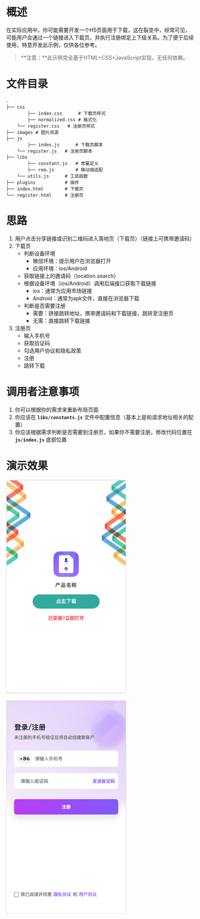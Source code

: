 # 概述

在实际应用中，你可能需要开发一个H5页面用于下载，这在裂变中，经常可见，可能用户会通过一个链接进入下载页，并执行注册绑定上下级关系。为了便于后续使用，特意开发此示例，仅供各位参考。

> **注意：**此示例完全基于HTML+CSS+JavaScript实现，无任何依赖。


# 文件目录

```
.
├── css
		├── index.css      # 下载页样式
		├── normalized.css # 格式化 
    └──	register.css   # 注册页样式    
├── images # 图片资源
├── js           
		├── index.js      # 下载页脚本
    └──	register.js   # 注册页脚本
├── libs    
		├── constant.js   # 常量定义
		├── rem.js        # 移动端适配
    └──	utils.js      # 工具函数
├── plugins           # 插件
├── index.html        # 下载页
└── register.html     # 注册页
```

# 思路

1. 用户点击分享链接或识别二维码进入落地页（下载页）（链接上可携带邀请码）
2. 下载页
   - 判断设备环境
     - 微信环境：提示用户在浏览器打开
     - 应用环境：ios/Android
   - 获取链接上的邀请码（location.search）
   - 根据设备环境（ios/Android）调用后端接口获取下载链接
     - ios：通常为应用市场链接
     - Android：通常为apk文件，直接在浏览器下载
   - 判断是否需要注册
     - 需要：拼接跳转地址，携带邀请码和下载链接，跳转至注册页
     - 无需：直接跳转下载链接
3. 注册页
   - 输入手机号
   - 获取验证码
   - 勾选用户协议和隐私政策
   - 注册
   - 跳转下载

# 调用者注意事项

1. 你可以根据你的需求来重新布局页面
2. 你应该在 **`libs/constants.js`** 文件中配置信息（基本上是和请求地址相关的配置）
3. 你应该根据需求判断是否需要到注册页，如果你不需要注册，修改代码位置在 **`js/index.js`** 底部位置

# 演示效果

![](./images/example_1.png)

![](./images/example_2.png)

